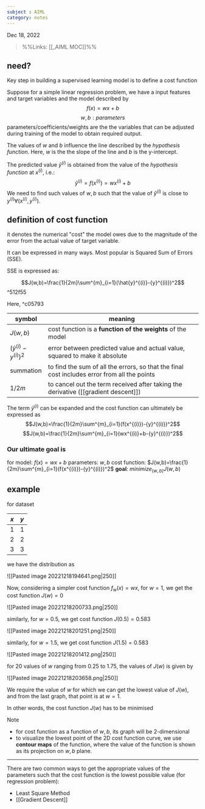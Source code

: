 ```yaml
---
subject : AIML
category: notes
---
```

Dec 18, 2022

>%%Links: [[_AIML MOC]]%%

## need?
Key step in building a supervised learning model is to define a cost function

Suppose for a simple linear regression problem, we have a input features and target variables and the model described by 
$$f(x)=wx+b$$
$$w,b: parameters$$
parameters/coefficients/weights are the the variables that can be adjusted during training of the model to obtain required output.

The values of $w$ and $b$ influence the line described by the *hypothesis function*. Here, $w$ is the the slope of the line and $b$ is the y-intercept.

The predicted value $\hat{y}^{(i)}$ is obtained from the value of the *hypothesis function* at $x^{(i)}$, i.e.:
$$\hat{y}^{(i)}=f(x^{(i)})=wx^{(i)}+b$$
We need to find such values of $w,b$ such that the value of $\hat{y}^{(i)}$ is close to $y^{(i)}$$\forall(x^{(i)},y^{(i)})$.

## definition of cost function
it denotes the numerical "cost" the model owes due to the magnitude of the error from the actual value of target variable.

It can be expressed in many ways. Most popular is Squared Sum of Errors (SSE). 

SSE is expressed as:

$$J(w,b)=\frac{1}{2m}\sum^{m}_{i=1}(\hat{y}^{(i)}-{y}^{(i)})^2$$ ^512f55

Here,  ^c05793

| symbol                        | meaning                                                                                      |
| ----------------------------- | -------------------------------------------------------------------------------------------- |
| $J(w,b)$                      | cost function is a **function of the weights** of the model                                  |
| $(\hat{y}^{(i)}-{y}^{(i)})^2$ | error between predicted value and actual value, squared to make it absolute                  |
| summation                     | to find the sum of all the errors, so that the final cost includes error from all the points |
| $1/2m$                        | to cancel out the term received after taking the derivative ([[gradient descent]])               |

The term $\hat{y}^{(i)}$ can be expanded and the cost function can ultimately be expressed as 
$$J(w,b)=\frac{1}{2m}\sum^{m}_{i=1}(f(x^{(i)})-{y}^{(i)})^2$$
$$J(w,b)=\frac{1}{2m}\sum^{m}_{i=1}(wx^{(i)}+b-{y}^{(i)})^2$$
### Our ultimate goal is
for model: $f(x)=wx+b$
parameters: $w,b$
cost function: $J(w,b)=\frac{1}{2m}\sum^{m}_{i=1}(f(x^{(i)})-{y}^{(i)})^2$
**goal**: $minimize_{(w,b)} J(w,b)$ 

## example
for dataset

| $x$   | $y$   |
| --- | --- |
| 1   | 1   |
| 2   | 2   |
| 3   | 3   |

we have the distribution as 

![[Pasted image 20221218194641.png|250]]

Now, considering a simpler cost function $f_w(x)=wx$, for $w=1$, we get the cost function $J(w)=0$ 

![[Pasted image 20221218200733.png|250]]

similarly, for $w=0.5$, we get cost function $J(0.5)=0.583$

![[Pasted image 20221218201251.png|250]]

similarly, for $w=1.5$, we get cost function $J(1.5)=0.583$

![[Pasted image 20221218201412.png|250]]

for 20 values of $w$ ranging from 0.25 to 1.75, the values of $J(w)$ is given by

![[Pasted image 20221218203658.png|250]]

We require the value of $w$ for which we can get the lowest value of $J(w)$, and from the last graph, that point is at $w=1$.

In other words, the cost function $J(w)$ has to be minimised

>[!NOTE]
>- for cost function as a function of $w,b$, its graph will be 2-dimensional
>- to visualize the lowest point of the 2D cost function curve, we use **contour maps** of the function, where the value of the function is shown as its projection on $w,b$ plane.

---
There are two common ways to get the appropriate values of the parameters such that the cost function is the lowest possible value (for regression problem):
- Least Square Method
- [[Gradient Descent]]
